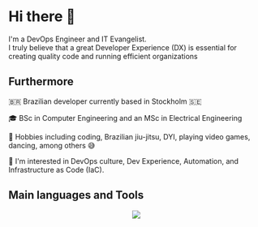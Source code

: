 # Hi there 👋
I'm a DevOps Engineer and IT Evangelist. \
I truly believe that a great Developer Experience (DX) is essential for creating quality code and running efficient organizations

<!--
- 🔭 I’m currently working on ...
- 💬 Ask me about GitHub Products and offerings.
- 📫 How to reach me: renan.almeida@solidify.dev or xrenan.alm@gmail.com
-->

## Furthermore

🇧🇷 Brazilian developer currently based in Stockholm 🇸🇪 

🎓 BSc in Computer Engineering and an MSc in Electrical Engineering

🎯 Hobbies including coding, Brazilian jiu-jitsu, DYI, playing video games, dancing, among others 😅

👀 I'm interested in DevOps culture, Dev Experience, Automation, and Infrastructure as Code (IaC).

## Main languages and Tools
<p align="center">
  <a href="https://skillicons.dev">
    <img src="https://skillicons.dev/icons?i=githubactions,jenkins,ansible,terraform,azure,gcp,linux,redhat,debian,maven,kubernetes,docker,git,github,gitlab,bitbucket,python,java,go,vscode,bash,vim,idea,pycharm,obsidian,elasticsearch,grafana,prometheus,matlab,postman,arduino,&perline=10&theme=light" />
  </a>
</p>


